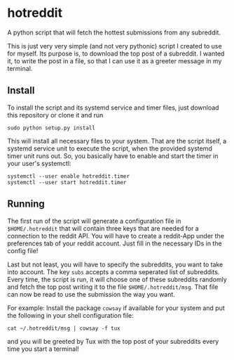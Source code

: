 # hotreddit
A python script that will fetch the hottest submissions from any subreddit.

This is just very very simple (and not very pythonic) script I created to use for myself. Its purpose is, to download the
top post of a subreddit. I wanted it, to write the post in a file, so that I can use it as a greeter message in my terminal.

## Install
To install the script and its systemd service and timer files, just download this repository or clone it and run
```
sudo python setup.py install
```

This will install all necessary files to your system. That are the script itself, a systemd service unit to execute the script,
when the provided systemd timer unit runs out. So, you basically have to enable and start the timer in your user's systemctl:
```
systemctl --user enable hotreddit.timer
systemctl --user start hotreddit.timer
```

## Running
The first run of the script will generate a configuration file in `$HOME/.hotreddit` that will contain three keys that
are needed for a connection to the reddit API. You will have to create a reddit-App under the preferences tab of your reddit
account. Just fill in the necessary IDs in the config file!

Last but not least, you will have to specify the subreddits, you want to take into account. The key `subs` accepts a comma
seperated list of subreddits. Every time, the script is run, it will choose one of these subreddits randomly and fetch
the top post writing it to the file `$HOME/.hotreddit/msg`. That file can now be read to use the submission the way you want.

For example:
Install the package `cowsay` if available for your system and put the following in your shell configuration file:
```
cat ~/.hotreddit/msg | cowsay -f tux
```
and you will be greeted by Tux with the top post of your subreddits every time you start a terminal!
